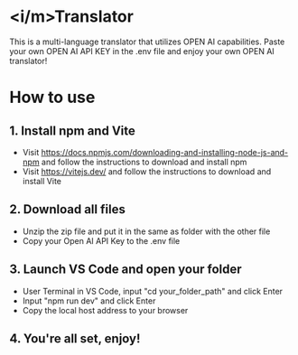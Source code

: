 # <i/m>Translator
This is a multi-language translator that utilizes OPEN AI capabilities. Paste your own OPEN AI API KEY in the .env file and enjoy your own OPEN AI translator!

# How to use
## 1. Install npm and Vite
- Visit https://docs.npmjs.com/downloading-and-installing-node-js-and-npm and follow the instructions to download and install npm
- Visit https://vitejs.dev/ and follow the instructions to download and install Vite
## 2. Download all files
- Unzip the zip file and put it in the same as folder with the other file
- Copy your Open AI API Key to the .env file
## 3. Launch VS Code and open your folder
- User Terminal in VS Code, input "cd your_folder_path" and click Enter
- Input "npm run dev" and click Enter
- Copy the local host address to your browser
## 4. You're all set, enjoy!
